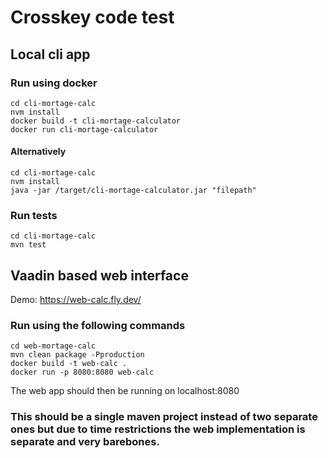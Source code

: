 # Crosskey code test

## Local cli app

### Run using docker
```
cd cli-mortage-calc
nvm install
docker build -t cli-mortage-calculator
docker run cli-mortage-calculator
```
#### Alternatively
```
cd cli-mortage-calc
nvm install
java -jar /target/cli-mortage-calculator.jar "filepath"
```
### Run tests
```
cd cli-mortage-calc
mvn test
```

## Vaadin based web interface
Demo: https://web-calc.fly.dev/
### Run using the following commands
```
cd web-mortage-calc
mvn clean package -Pproduction
docker build -t web-calc .
docker run -p 8080:8080 web-calc
```
The web app should then be running on localhost:8080

### This should be a single maven project instead of two separate ones but due to time restrictions the web implementation is separate and very barebones.

